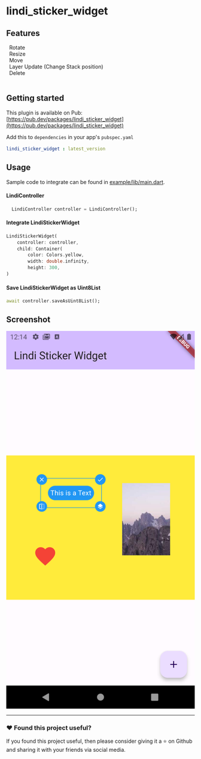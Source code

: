 # lindi_sticker_widget

## Features

&nbsp; Rotate </br>
&nbsp; Resize</br>
&nbsp; Move</br>
&nbsp; Layer Update (Change Stack position)</br>
&nbsp; Delete
<br>
<br>

## Getting started

This plugin is available on Pub: [https://pub.dev/packages/lindi_sticker_widget](https://pub.dev/packages/lindi_sticker_widget)

Add this to `dependencies` in your app's `pubspec.yaml`

```yaml
lindi_sticker_widget : latest_version
```

## Usage

Sample code to integrate can be found in [example/lib/main.dart](example/lib/main.dart).

#### LindiController

```dart
  LindiController controller = LindiController();
```

#### Integrate LindiStickerWidget

```dart
LindiStickerWidget(
    controller: controller,
    child: Container(
        color: Colors.yellow,
        width: double.infinity,
        height: 300,
)
```

#### Save LindiStickerWidget as Uint8List

```dart
await controller.saveAsUint8List();
```

## Screenshot

![Demo](/example/assets/Screenshot_1694168087.png)

***

### :heart:  Found this project useful?

If you found this project useful, then please consider giving it a :star:  on Github and sharing it with your friends via social media.
